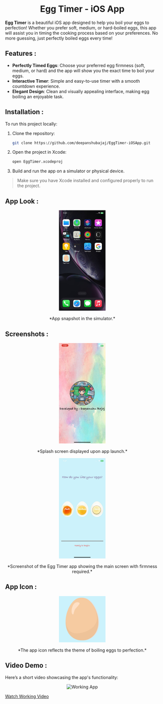 <h1 align="center">Egg Timer - iOS App</h1>

**Egg Timer** is a beautiful iOS app designed to help you boil your eggs to perfection! Whether you prefer soft, medium, or hard-boiled eggs, this app will assist you in timing the cooking process based on your preferences. No more guessing, just perfectly boiled eggs every time!

## Features :

- **Perfectly Timed Eggs**: Choose your preferred egg firmness (soft, medium, or hard) and the app will show you the exact time to boil your eggs.
- **Interactive Timer**: Simple and easy-to-use timer with a smooth countdown experience.
- **Elegant Design**: Clean and visually appealing interface, making egg boiling an enjoyable task.

## Installation :

To run this project locally:

1. Clone the repository:
    ```bash
    git clone https://github.com/deepanshubajaj/EggTimer-iOSApp.git
    ```

2. Open the project in Xcode:
    ```bash
    open EggTimer.xcodeproj
    ```

3. Build and run the app on a simulator or physical device.

> Make sure you have Xcode installed and configured properly to run the project.

## App Look :

<p align="center">
  <img src="ProjectOutputs/Snapshots/appLook.jpg" alt="App Look" width="30%" />
</p>
<p align="center">
  *App snapshot in the simulator.*
</p>

## Screenshots :

<p align="center">
  <img src="ProjectOutputs/Snapshots/SScreen.jpg" alt="Splash Screen" width="30%" />
</p>
<p align="center">
  *Splash screen displayed upon app launch.*
</p>

<p align="center">
  <img src="ProjectOutputs/Snapshots/mainScreen.jpg" alt="Main Screen" width="30%" />
</p>
<p align="center">
  *Screenshot of the Egg Timer app showing the main screen with firmness required.*
</p>

## App Icon :

<p align="center">
  <img src="ProjectOutputs/Snapshots/appIcon.png" alt="App Icon" width="30%" />
</p>
<p align="center">
  *The app icon reflects the theme of boiling eggs to perfection.*
</p>

## Video Demo :

Here’s a short video showcasing the app's functionality:

<p align="center">
  <img src="ProjectOutputs/WorkingVideo/workingVideo.gif" alt="Working App" width="30%" />
</p>

[Watch Working Video](ProjectOutputs/WorkingVideo/workingVideo.MP4)

